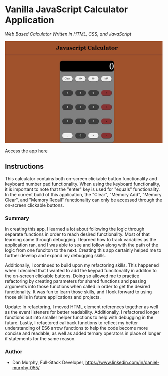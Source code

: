 # Vanilla JavaScript Calculator Application

_Web Based Calculator Written in HTML, CSS, and JavaScript_
 
![CalculatorApp Screen](https://github.com/danielmurphy1/CalculatorApp/blob/master/CalculatorImage.JPG)

Access the app [here](https://danielmurphy1.github.io/CalculatorApp/)



## Instructions


This calculator contains both on-screen clickable button functionality and keyboard number pad functionality. When using the keyboard functionality, it is important to note that the "enter" key is used for "equals" functionality. In the current build of this application, the "Clear", "Memory Add", "Memory Clear", and "Memory Recall" functionality can only be accessed through the on-screen clickable buttons.

### Summary

In creating this app, I learned a lot about following the logic through separate functions in order to reach desired functionality. Most of that learning came through debugging. I learned how to track variables as the application ran, and I was able to see and follow along with the path of the logic from one funciton to the next. Creating this app certainly helped me to further develop and expand my debugging skills. 

Additionally, I continued to build upon my refactoring skills. This happened when I decided that I wanted to add the keypad funcitonality in additon to the on-screen clickable buttons. Doing so allowed me to practice refactoring by creating parameters for shared functions and passing arguments into those functions when called in order to get the desired functionality. It was fun to learn those skills, and I look forward to using those skills in future applications and projects. 

Update: In refactoring, I moved HTML element references together as well as the event listeners for better readability. Additionally, I refactored longer functions out into smaller helper functions to help with debugging in the future. Lastly, I refactored callback functions to reflect my better understanding of ES6 arrow functions to help the code become more concise and readable, as well as added ternary operators in place of longer if statements for the same reason. 

### Author

- Dan Murphy, Full-Stack Developer, https://www.linkedin.com/in/daniel-murphy-055/
